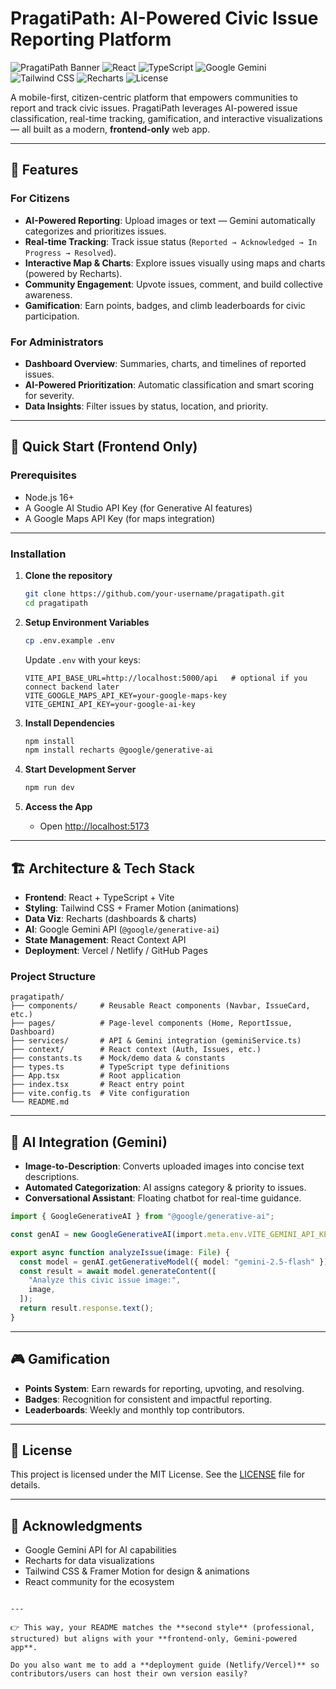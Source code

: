 # PragatiPath: AI-Powered Civic Issue Reporting Platform

![PragatiPath Banner](https://img.shields.io/badge/PragatiPath-Community%20Powered%20Solutions-green)
![React](https://img.shields.io/badge/React-18.2-blue?logo=react)
![TypeScript](https://img.shields.io/badge/TypeScript-5.x-blue?logo=typescript)
![Google Gemini](https://img.shields.io/badge/Google%20Gemini-API-orange?logo=google)
![Tailwind CSS](https://img.shields.io/badge/Tailwind%20CSS-3.x-blue?logo=tailwindcss)
![Recharts](https://img.shields.io/badge/Recharts-Data%20Viz-blueviolet)
![License](https://img.shields.io/badge/License-MIT-yellow)

A mobile-first, citizen-centric platform that empowers communities to report and track civic issues. PragatiPath leverages AI-powered issue classification, real-time tracking, gamification, and interactive visualizations — all built as a modern, **frontend-only** web app.

---

## 🌟 Features

### For Citizens
- **AI-Powered Reporting**: Upload images or text — Gemini automatically categorizes and prioritizes issues.  
- **Real-time Tracking**: Track issue status (`Reported → Acknowledged → In Progress → Resolved`).  
- **Interactive Map & Charts**: Explore issues visually using maps and charts (powered by Recharts).  
- **Community Engagement**: Upvote issues, comment, and build collective awareness.  
- **Gamification**: Earn points, badges, and climb leaderboards for civic participation.  

### For Administrators
- **Dashboard Overview**: Summaries, charts, and timelines of reported issues.  
- **AI-Powered Prioritization**: Automatic classification and smart scoring for severity.  
- **Data Insights**: Filter issues by status, location, and priority.  

---

## 🚀 Quick Start (Frontend Only)

### Prerequisites

* Node.js 16+
* A Google AI Studio API Key (for Generative AI features)
* A Google Maps API Key (for maps integration)

---

### Installation

1. **Clone the repository**

   ```bash
   git clone https://github.com/your-username/pragatipath.git
   cd pragatipath
   ```

2. **Setup Environment Variables**

   ```bash
   cp .env.example .env
   ```

   Update `.env` with your keys:

   ```env
   VITE_API_BASE_URL=http://localhost:5000/api   # optional if you connect backend later
   VITE_GOOGLE_MAPS_API_KEY=your-google-maps-key
   VITE_GEMINI_API_KEY=your-google-ai-key
   ```

3. **Install Dependencies**

   ```bash
   npm install
   npm install recharts @google/generative-ai
   ```

4. **Start Development Server**

   ```bash
   npm run dev
   ```

5. **Access the App**

   * Open [http://localhost:5173](http://localhost:5173)

---
## 🏗️ Architecture & Tech Stack

* **Frontend**: React + TypeScript + Vite
* **Styling**: Tailwind CSS + Framer Motion (animations)
* **Data Viz**: Recharts (dashboards & charts)
* **AI**: Google Gemini API (`@google/generative-ai`)
* **State Management**: React Context API
* **Deployment**: Vercel / Netlify / GitHub Pages

### Project Structure

```
pragatipath/
├── components/     # Reusable React components (Navbar, IssueCard, etc.)
├── pages/          # Page-level components (Home, ReportIssue, Dashboard)
├── services/       # API & Gemini integration (geminiService.ts)
├── context/        # React context (Auth, Issues, etc.)
├── constants.ts    # Mock/demo data & constants
├── types.ts        # TypeScript type definitions
├── App.tsx         # Root application
├── index.tsx       # React entry point
├── vite.config.ts  # Vite configuration
└── README.md
```

---

## 🤖 AI Integration (Gemini)

* **Image-to-Description**: Converts uploaded images into concise text descriptions.
* **Automated Categorization**: AI assigns category & priority to issues.
* **Conversational Assistant**: Floating chatbot for real-time guidance.

```ts
import { GoogleGenerativeAI } from "@google/generative-ai";

const genAI = new GoogleGenerativeAI(import.meta.env.VITE_GEMINI_API_KEY);

export async function analyzeIssue(image: File) {
  const model = genAI.getGenerativeModel({ model: "gemini-2.5-flash" });
  const result = await model.generateContent([
    "Analyze this civic issue image:",
    image,
  ]);
  return result.response.text();
}
```

---

## 🎮 Gamification

* **Points System**: Earn rewards for reporting, upvoting, and resolving.
* **Badges**: Recognition for consistent and impactful reporting.
* **Leaderboards**: Weekly and monthly top contributors.

---

## 📝 License

This project is licensed under the MIT License. See the [LICENSE](LICENSE) file for details.

---

## 🙏 Acknowledgments

* Google Gemini API for AI capabilities
* Recharts for data visualizations
* Tailwind CSS & Framer Motion for design & animations
* React community for the ecosystem

```

---

👉 This way, your README matches the **second style** (professional, structured) but aligns with your **frontend-only, Gemini-powered app**.  

Do you also want me to add a **deployment guide (Netlify/Vercel)** so contributors/users can host their own version easily?
```

